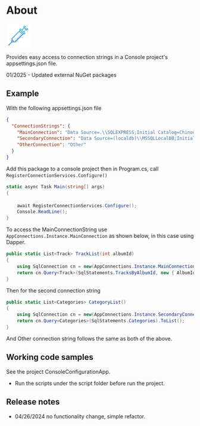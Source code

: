 ﻿# About


![Blue Injection64 64](assets/BlueInjection64_64.png)

Provides easy access to connection strings in a Console project's appsettings.json file.

01/2025 - Updated external NuGet packages

## Example

With the following appsettings.json file

```json
{
  "ConnectionStrings": {
    "MainConnection": "Data Source=.\\SQLEXPRESS;Initial Catalog=Chinook;Integrated Security=True;Encrypt=False",
    "SecondaryConnection": "Data Source=(localdb)\\MSSQLLocalDB;Initial Catalog=NorthWind2024;Integrated Security=True;Encrypt=False",
    "OtherConnection": "Other"
  }
}
```

Add this package to a console project then in Program.cs, call `RegisterConnectionServices.Configure()`

```csharp
static async Task Main(string[] args)
{

    await RegisterConnectionServices.Configure();
    Console.ReadLine();
}
```

To access the MainConnectionString use `AppConnections.Instance.MainConnection` as shown below, in this case using Dapper.

```csharp
public static List<Track> TrackList(int albumId)
{
    using SqlConnection cn = new(AppConnections.Instance.MainConnection);
    return cn.Query<Track>(SqlStatements.TracksByAlbumId, new { AlbumId = albumId }).ToList();
}
```

Then for the second connection string

```csharp
public static List<Categories> CategoryList()
{
    using SqlConnection cn = new(AppConnections.Instance.SecondaryConnection);
    return cn.Query<Categories>(SqlStatements.Categories).ToList();
}
```

And Other connection string follows the same as both of the above.

## Working code samples

See the project ConsoleConfigurationApp.

- Run the scripts under the script folder before run the project.

## Release notes

- 04/26/2024 no functionality change, simple refactor.